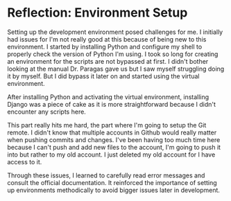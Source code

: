 # Reflection: Environment Setup

Setting up the development environment posed challenges for me. I initially had issues for I'm not really good at this because of being new to this environment. I started by installing Python and configure my shell to properly check the version of Python I'm using. I took so long for creating an environment for the scripts are not bypassed at first. I didn't bother looking at the manual Dr. Paragas gave us but I saw myself struggling doing it by myself. But I did bypass it later on and started using the virtual environment.

After installing Python and activating the virtual environment, installing Django was a piece of cake as it is more straightforward because I didn't encounter any scripts here. 

This part really hits me hard, the part where I'm going to setup the Git remote. I didn't know that multiple accounts in Github would really matter when pushing commits and changes. I've been having too much time here because I can't push and add new files to the account, I'm going to push it into but rather to my old account. I just deleted my old account for I have access to it.

Through these issues, I learned to carefully read error messages and consult the official documentation. It reinforced the importance of setting up environments methodically to avoid bigger issues later in development.